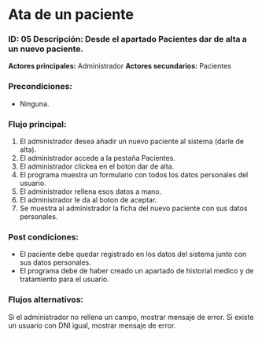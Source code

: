 # Ata de un paciente

### ID: 05 Descripción: Desde el apartado Pacientes dar de alta a un nuevo paciente.

 **Actores principales:** Administrador
 **Actores secundarios:** Pacientes

### Precondiciones:
- Ninguna.
### Flujo principal:

  1. El administrador desea añadir un nuevo paciente al sistema (darle de alta).
  2. El administrador accede a la pestaña Pacientes.
  3. El administrador clickea en el boton dar de alta.
  4. El programa muestra un formulario con todos los datos personales del usuario.
  5. El administrador rellena esos datos a mano.
  6. El administrador le da al boton de aceptar.
  8. Se muestra al administrador la ficha del nuevo paciente con sus datos personales.


### Post condiciones:
- El paciente debe quedar registrado en los datos del sistema junto con sus datos personales.
- El programa debe de haber creado un apartado de historial medico y de tratamiento para el usuario.

### Flujos alternativos:
Si el administrador no rellena un campo, mostrar mensaje de error.
Si existe un usuario con DNI igual, mostrar mensaje de error.
